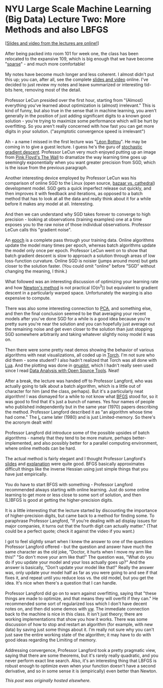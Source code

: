 # NYU Large Scale Machine Learning (Big Data) Lecture Two: More Methods and also LBFGS

<p>[<a href="http://cilvr.cs.nyu.edu/doku.php?id=courses:bigdata:slides:start">Slides and video from the lectures are online!</a>]<br>
<br>
After being packed into room 101 for week one, the class has been relocated to the expansive 109, which is big enough that we have become "<a href="http://en.wikipedia.org/wiki/Sparse_matrix">sparse</a>" - and much more comfortable!<br>
<br>
My notes have become much longer and less coherent. I almost didn't put this up; you can, after all, see the complete <a href="http://cilvr.cs.nyu.edu/doku.php?id=courses:bigdata:slides:start">slides and video</a> online. I've decided to just review my notes and leave summarized or interesting tid-bits here, removing most of the detail.<br>
<br>
Professor LeCun presided over the first hour, starting from "(Almost) everything you've learned about optimization is (almost) irrelevant." This is kind of funny, but also true in the sense that in machine learning, you aren't generally in the position of just adding significant digits to a known good solution - you're trying to maximize some performance which will be hurt by overfitting. So you aren't really concerned with how fast you can get more digits in your solution. ("asymptotic convergence speed is irrelevant")<br>
<br>
Ah - a name I missed in the first lecture was "<a href="http://leon.bottou.org/">L&#233;on Bottou</a>". He may be coming in to give a guest lecture. I guess he's the guru of <a href="http://leon.bottou.org/projects/sgd">stochastic gradient descent</a>. Professor LeCun very much enjoyed putting up an image from <a href="http://en.wikipedia.org/wiki/The_Wall">Pink Floyd's The Wall</a> to dramatize the way learning time goes up seemingly exponentially when you want greater precision from SGD, which is the issue from the previous paragraph.<br>
<br>
Another interesting device employed by Professor LeCun was his comparison of online SGD to the Linux (open source, <a href="http://en.wikipedia.org/wiki/The_Cathedral_and_the_Bazaar">bazaar vs. cathedral</a>) development model. SGD gets a quick imperfect release out quickly, and then improves it with feedback and iterations, as opposed to a batch method that has to look at all the data and really think about it for a while before it makes any model at all. Interesting.<br>
<br>
And then we can understand why SGD takes forever to converge to high precision - looking at observations (training examples) one at a time exposes you to the raw noise of those individual observations. Professor LeCun calls this "gradient noise".<br>
<br>
<span>An <a href="http://www.cse.unsw.edu.au/~billw/mldict.html#epoch">epoch</a> is a complete pass through your training data. Online algorithms update the model many times per epoch, whereas batch algorithms update the model only once per epoch. Professor LeCun went on to show that batch gradient descent is slow to approach a solution through areas of low loss-function curvature. Online SGD is noisier (jumps around more) but gets closer to the solution faster. (You could omit "online" before "SGD" without changing the meaning, I think.)</span><br>
<br>
What followed was an interesting discussion of optimizing your learning rate and how <a href="http://en.wikipedia.org/wiki/Newton%27s_method_in_optimization">Newton's method</a> is not practical (O(n<sup>3</sup>)) but equivalent to gradient descent in a particularly warped space. Unfortunately the warping is also expensive to compute.<br>
<br>
<span>There was also some interesting connection to <a href="http://en.wikipedia.org/wiki/Principal_component_analysis">PCA</a>, and something else, and then the final conclusion seemed to be that averaging your recent models after you've done SGD for a while is a good idea because you're pretty sure you're near the solution and you can hopefully just average out the remaining noise and get even closer to the solution than just stopping SGD somewhere arbitrarily and taking whatever slightly noisy model it was on.</span><br>
<br>
Then there were some pretty neat demos showing the behavior of various algorithms with neat visualizations, all coded up in <a href="http://www.torch.ch/">Torch</a>. I'm not sure who did them - some student? I also hadn't realized that Torch was all done with <a href="http://www.lua.org/">Lua</a>. And the plotting was done in&#160;<a href="http://www.gnuplot.info/">gnuplot</a>, which I hadn't really seen used since I read <a href="http://shop.oreilly.com/product/9780596802363.do">Data Analysis with Open Source Tools</a>. Neat!<br>
<br>
After a break, the lecture was handed off to Professor Langford, who was actually going to talk about a batch algorithm, which is a little out of character for him (and the class, perhaps). But it's a particularly neat algorithm! I was dismayed for a while to not know what <a href="http://en.wikipedia.org/wiki/BFGS_method">BFGS</a> stood for, so it was good to find that it's just a bunch of names. Yes four names of people who published independently but in the same year (1970) papers describing the method. Professor Langford described it as "an algorithm whose time had come." The <a href="http://en.wikipedia.org/wiki/Limited-memory_BFGS">L</a> came later (1980) and is just Limited-memory. So there's the acronym dealt with!<br>
<br>
Professor Langford did introduce some of the possible upsides of batch algorithms - namely that they tend to be more mature, perhaps better-implemented, and also possibly better for a parallel computing environment, where online methods can be hard.<br>
<br>
The actual method is fairly elegant and I thought Professor Langford's <a href="http://cilvr.cs.nyu.edu/diglib/lsml/lecture02-lbfgs.pdf">slides</a> and <a href="http://techtalks.tv/talks/bfgs-and-limited-storage-bfgs/57928/">explanation</a> were quite good. BFGS basically approximates difficult things like the inverse Hessian using just simple things that you have just empirically.<br>
<br>
You do have to start BFGS with something - Professor Langford recommended always starting with online learning. Just do some online learning to get more or less close to some sort of solution, and then (L)BFGS is good at getting the higher-precision digits.<br>
<br>
It is a little interesting that the lecture started by discounting the importance of higher-precision digits, but came back to a method for finding some. To paraphrase Professor Langford, "If you're dealing with ad display issues for major companies, it turns out that the fourth digit can actually matter." (That could be a perfect quote; check it against the video if you want.)<br>
<br>
I got to feel slightly smart when I knew the answer to one of the questions Professor Langford offered - but the question and answer have much the same character as the old joke, "Doctor, it hurts when I move my arm like this!" "So don't move your arm like that!" The question was, "What do you do if you update your model and your loss actually goes up?" And the answer is basically, "Don't update your model like that!" Really the answer was, only update your model half as far as you were going to and see if that fixes it, and repeat until you reduce loss vs. the old model, but you get the idea. It's nice when there's a question that I can handle.<br>
<br>
Professor Langford did go on to warn against overfitting, saying that "these things are made to optimize, and that means they will overfit if they can." He recommended some sort of regularized loss which I don't have decent notes on, and then did some demos with <a href="http://hunch.net/~vw/">vw</a>. The immediate connection back to the machine is nice in this class. It isn't just theory; there are working implementations that show you how it works. There was some discussion of how to stop and restart an algorithm (for example, with new data) by saving just some things about it. I'm really not sure why you can't just save the entire working state of the algorithm; it may have to do with good ideas regarding the Limiting of memory.<br>
<br>
Addressing convergence, Professor Langford took a pretty pragmatic view, saying that there are some theorems, but it's rarely really quadratic, and you never perform exact line search. Also, it's an interesting thing that LBFGS is robust enough to optimize even when your function doesn't have a second derivative, and so in some sense it is (empirically) even better than Newton.<br></p>


*This post was originally hosted elsewhere.*
